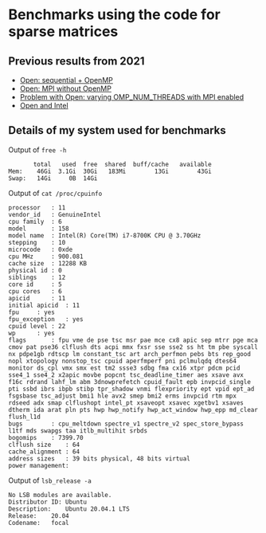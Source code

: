 # Benchmarks using the code for sparse matrices

## Previous results from 2021

- [Open: sequential + OpenMP](https://github.com/cpmech/laclib/tree/previous-2021-code/benchmarks/sparse/README-open_seq_ana_fact_total.md)
- [Open: MPI without OpenMP](https://github.com/cpmech/laclib/tree/previous-2021-code/benchmarks/sparse/README-open_mpionly_ana_fact_total.md)
- [Problem with Open: varying OMP_NUM_THREADS with MPI enabled](https://github.com/cpmech/laclib/tree/previous-2021-code/benchmarks/sparse/README-open_mpi1_omp_fact_problem.md)
- [Open and Intel](https://github.com/cpmech/laclib/tree/previous-2021-code/benchmarks/sparse/README-open_intel_all_fact.md)

## Details of my system used for benchmarks

Output of `free -h`

```
       total   used  free  shared  buff/cache   available
Mem:    46Gi  3.1Gi  30Gi   183Mi        13Gi        43Gi
Swap:   14Gi     0B  14Gi
```

Output of `cat /proc/cpuinfo`

```
processor	: 11
vendor_id	: GenuineIntel
cpu family	: 6
model		: 158
model name	: Intel(R) Core(TM) i7-8700K CPU @ 3.70GHz
stepping	: 10
microcode	: 0xde
cpu MHz		: 900.081
cache size	: 12288 KB
physical id	: 0
siblings	: 12
core id		: 5
cpu cores	: 6
apicid		: 11
initial apicid	: 11
fpu		: yes
fpu_exception	: yes
cpuid level	: 22
wp		: yes
flags		: fpu vme de pse tsc msr pae mce cx8 apic sep mtrr pge mca cmov pat pse36 clflush dts acpi mmx fxsr sse sse2 ss ht tm pbe syscall nx pdpe1gb rdtscp lm constant_tsc art arch_perfmon pebs bts rep_good nopl xtopology nonstop_tsc cpuid aperfmperf pni pclmulqdq dtes64 monitor ds_cpl vmx smx est tm2 ssse3 sdbg fma cx16 xtpr pdcm pcid sse4_1 sse4_2 x2apic movbe popcnt tsc_deadline_timer aes xsave avx f16c rdrand lahf_lm abm 3dnowprefetch cpuid_fault epb invpcid_single pti ssbd ibrs ibpb stibp tpr_shadow vnmi flexpriority ept vpid ept_ad fsgsbase tsc_adjust bmi1 hle avx2 smep bmi2 erms invpcid rtm mpx rdseed adx smap clflushopt intel_pt xsaveopt xsavec xgetbv1 xsaves dtherm ida arat pln pts hwp hwp_notify hwp_act_window hwp_epp md_clear flush_l1d
bugs		: cpu_meltdown spectre_v1 spectre_v2 spec_store_bypass l1tf mds swapgs taa itlb_multihit srbds
bogomips	: 7399.70
clflush size	: 64
cache_alignment	: 64
address sizes	: 39 bits physical, 48 bits virtual
power management:
```

Output of `lsb_release -a`

```
No LSB modules are available.
Distributor ID:	Ubuntu
Description:	Ubuntu 20.04.1 LTS
Release:	20.04
Codename:	focal
```
